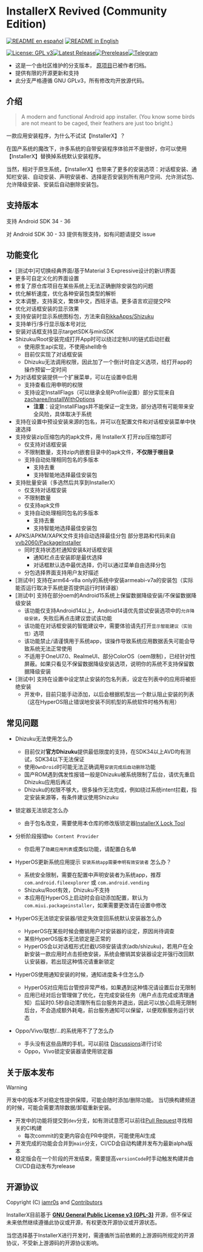 # InstallerX Revived (Community Edition)

[![README en español](https://img.shields.io/badge/README_ES-0077b5?style=flat-square)](./README_ES.md) [![README in English](https://img.shields.io/badge/README_EN-239120?style=flat-square)](./README_EN.md)

[![License: GPL v3](https://img.shields.io/badge/License-GPLv3-blue.svg)](https://www.gnu.org/licenses/gpl-3.0)[![Latest Release](https://img.shields.io/github/v/release/wxxsfxyzm/InstallerX?label=稳定版)](https://github.com/wxxsfxyzm/InstallerX/releases/latest)[![Prerelease](https://img.shields.io/github/v/release/wxxsfxyzm/InstallerX?include_prereleases&label=测试版)](https://github.com/wxxsfxyzm/InstallerX/releases)[![Telegram](https://img.shields.io/badge/Telegram-2CA5E0?logo=telegram&logoColor=white)](https://t.me/installerx_revived)

- 这是一个由社区维护的分支版本， [原项目](https://github.com/iamr0s/InstallerX)已被作者归档。
- 提供有限的开源更新和支持
- 此分支严格遵循 GNU GPLv3，所有修改均开放源代码。

## 介绍

> A modern and functional Android app installer. (You know some birds are not meant to be caged,
> their feathers are just too bright.)

一款应用安装程序，为什么不试试【InstallerX】？

在国产系统的魔改下，许多系统的自带安装程序体验并不是很好，你可以使用【InstallerX】替换掉系统默认安装程序。

当然，相对于原生系统，【InstallerX】也带来了更多的安装选项：对话框安装、通知栏安装、自动安装、声明安装者、选择是否安装到所有用户空间、允许测试包、允许降级安装、安装后自动删除安装包。

## 支持版本

支持 Android SDK 34 - 36

对 Android SDK 30 - 33 提供有限支持，如有问题请提交 issue

## 功能变化

- [测试中]可切换经典界面/基于Material 3 Expressive设计的新UI界面
- 更多可自定义化的界面设置
- 修复了原仓库项目在某些系统上无法正确删除安装包的问题
- 优化解析速度，优化各种安装包类型的解析
- 文本调整，支持英文，繁体中文，西班牙语。更多语言欢迎提交PR
- 优化对话框安装的显示效果
- 支持安装时显示系统图标包，方法来自[RikkaApps/Shizuku](https://github.com/RikkaApps/Shizuku/blob/master/manager/src/main/java/moe/shizuku/manager/utils/AppIconCache.kt)
- 支持单行/多行显示版本号对比
- 安装对话框支持显示targetSDK与minSDK
- Shizuku/Root安装完成打开App时可以绕过定制UI的链式启动拦截
    - 使用原生api实现，不使用shell命令
    - 目前仅实现了对话框安装
    - Dhizuku无法调用权限，因此加了一个倒计时自定义选项，给打开app的操作预留一定时间
- 为对话框安装提供一个扩展菜单，可以在设置中启用
    - 支持查看应用申明的权限
    - 支持设定InstallFlags（可以继承全局Profile设置）部分实现来自[zacharee/InstallWithOptions](https://github.com/zacharee/InstallWithOptions/blob/main/app/src/main/java/dev/zwander/installwithoptions/data/InstallOption.kt)
       - **注意**：设定InstallFlags并不能保证一定生效，部分选项有可能带来安全风险，具体取决于系统
- 支持在设置中预设安装来源的包名，并可以在配置文件和对话框安装菜单中快速选择
- 支持安装zip压缩包内的apk文件，用 InstallerX 打开zip压缩包即可 
    - 仅支持对话框安装
    - 不限制数量，支持zip内嵌套目录中的apk文件，**不仅限于根目录**
    - 支持自动处理相同包名的多版本
       - 支持去重
       - 支持智能地选择最佳安装包
- 支持批量安装（多选然后共享到InstallerX）
    - 仅支持对话框安装
    - 不限制数量
    - 仅支持apk文件
    - 支持自动处理相同包名的多版本
       - 支持去重
       - 支持智能地选择最佳安装包
- APKS/APKM/XAPK文件支持自动选择最佳分包 部分思路和代码来自[vvb2060/PackageInstaller](https://github.com/vvb2060/PackageInstaller/tree/master/app)
    - 同时支持状态栏通知安装&对话框安装
        - 通知栏点击安装即是最优选择
        - 对话框默认选中最优选择，仍可以通过菜单自由选择分包
    - 分包选择界面支持用户友好描述 
- [测试中] 支持在arm64-v8a only的系统中安装armeabi-v7a的安装包（实际能否运行取决于系统是否提供运行时转译器）
- [测试中] 支持在部分oem的Android15系统上保留数据降级安装/不保留数据降级安装
    - 该功能仅支持Android14以上，Android14请优先尝试安装选项中的`允许降级安装`，失败后再点击建议尝试该功能
    - 该功能在对话框安装的智能建议中，需要体验请先打开`显示智能建议（实验性）`选项
    - 该功能禁止/请谨慎用于系统app，误操作导致系统应用数据丢失可能会导致系统无法正常使用
    - 不适用于OneUI7.0、RealmeUI、部分ColorOS（oem限制），已经针对性屏蔽。如果只看见不保留数据降级安装选项，说明你的系统不支持保留数据降级安装
- [测试中] 支持在设置中设定禁止安装的包名列表，设定在列表中的应用将被拒绝安装
    - 开发中，目前只能手动添加，以后会根据机型出一个默认阻止安装的列表（这在HyperOS阻止错误地安装不同机型的系统软件时格外有用） 

## 常见问题

- Dhizuku无法使用怎么办
    - 目前仅对**官方Dhizuku**提供最低限度的支持，在SDK34以上AVD均有测试，SDK34以下无法保证
    - 使用`OwnDroid`时可能无法正确调用`安装完成后自动删除`功能
    - 国产ROM遇到偶发性报错一般是Dhizuku被系统限制了后台，请优先重启Dhizuku应用后再试
    - Dhizuku的权限不够大，很多操作无法完成，例如绕过系统intent拦截，指定安装来源等，有条件建议使用Shizuku

- 锁定器无法锁定怎么办
    - 由于包名改变，需要使用本仓库的修改版锁定器[InstallerX Lock Tool](https://github.com/wxxsfxyzm/InstallerX-Revived/blob/main/InstallerX%E9%94%81%E5%AE%9A%E5%99%A8_1.3.apk)

- 分析阶段报错`No Content Provider`
    - 你启用了`隐藏应用列表`或类似功能，请配置白名单

- HyperOS更新系统应用提示 `安装系统app需要申明有效安装者` 怎么办？
    - 系统安全限制，需要在配置中声明安装者为系统app，推荐 `com.android.fileexplorer` 或 `com.android.vending`
    - Shizuku/Root有效，Dhizuku不支持
    - 本应用在HyperOS上启动时会自动添加配置，默认为`com.miui.packageinstaller`，如果需要更改请在设置中修改

- HyperOS无法锁定安装器/锁定失效变回系统默认安装器怎么办
    - HyperOS在某些时候会撤销用户对安装器的设定，原因尚待调查
    - 某些HyperOS版本无法锁定是正常的
    - HyperOS会以对话框形式拦截USB安装请求(adb/shizuku)，若用户在全新安装一款应用时点击拒绝安装，系统会撤销其安装器设定并强行改回默认安装器，若出现这种情况请重新锁定
    
- HyperOS使用通知安装的时候，通知进度条卡住怎么办
    - HyperOS对应用后台管控非常严格，如果遇到这种情况请设置后台无限制
    - 应用已经对后台管理做了优化，在完成安装任务（用户点击完成或清理通知）后延时0.5秒自动清理所有后台服务并退出，因此可以放心启用无限制后台，不会造成额外耗电，前台服务通知可以保留，以便观察服务运行状态

- Oppo/Vivo/联想/...的系统用不了了怎么办
    - 手头没有这些品牌的手机，可以前往 [Discussions](https://github.com/wxxsfxyzm/InstallerX-Revived/discussions)进行讨论
    - Oppo，Vivo锁定安装器请使用锁定器

## 关于版本发布

> [!WARNING]
> 开发中的版本不对稳定性提供保障，可能会随时添加/删除功能。
> 当切换构建频道的时候，可能会需要清除数据/卸载重新安装。

- 开发中的功能将提交到`dev`分支，如有测试意愿可以前往[Pull Request](https://github.com/wxxsfxyzm/InstallerX-Revived/pulls)寻找相关的CI构建
  - 每次commit的变更内容会在PR中提供，可能使用AI生成
- 开发完成的功能会合并到`main`分支，CI/CD会自动构建并发布为最新alpha版本
- 稳定版会在一个阶段的开发结束，需要提高`versionCode`时手动触发构建并由CI/CD自动发布为release

## 开源协议

Copyright (C)  [iamr0s](https://github.com/iamr0s) and [Contributors](https://github.com/wxxsfxyzm/InstallerX-Revived/graphs/contributors)

InstallerX目前基于 [**GNU General Public License v3 (GPL-3)**](http://www.gnu.org/copyleft/gpl.html)
开源，但不保证未来依然继续遵循此协议或开源，有权更改开源协议或开源状态。

当您选择基于InstallerX进行开发时，需遵循所当前依赖的上游源码所规定的开源协议，不受新上游源码的开源协议影响。
